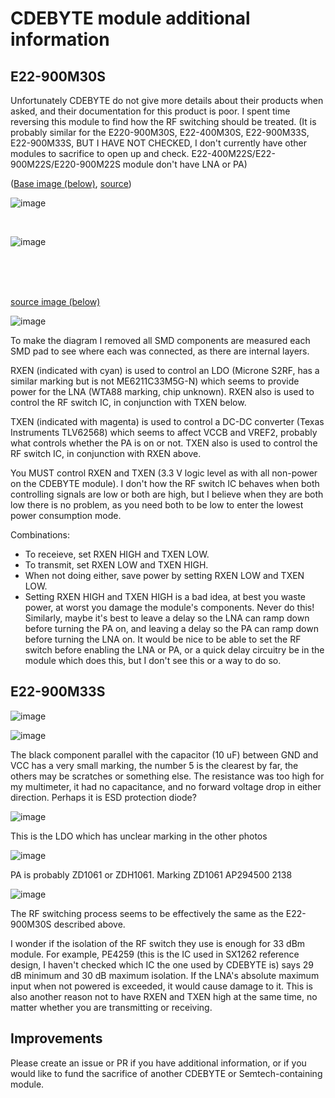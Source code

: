 # CDEBYTE module additional information

## E22-900M30S

Unfortunately CDEBYTE do not give more details about their products when asked, and their documentation for this product is poor. I spent time reversing this module to find how the RF switching should be treated. (It is probably similar for the E220-900M30S, E22-400M30S, E22-900M33S, E22-900M33S, BUT I HAVE NOT CHECKED, I don't currently have other modules to sacrifice to open up and check. E22-400M22S/E22-900M22S/E220-900M22S module don't have LNA or PA)

([Base image (below)](https://user-images.githubusercontent.com/33201069/71768016-9e781800-2ecf-11ea-9d92-2d0c7f4ba9db.png), [source](https://github.com/faydr/QMesh/issues/1#issuecomment-570796411))

![image](https://github.com/S5NC/CDEBYTE_Modules/assets/145265251/230e4d15-2500-4be6-bec5-a7c40f95e423)

<br>

![image](https://github.com/S5NC/CDEBYTE_Modules/assets/145265251/cd312362-7e01-43c3-bce8-4b0544264d99)

<br>
<br>
<br>

[source image (below)](https://ebyteiot.com/cdn/shop/files/E22_900M30S_10.png)

![image](https://github.com/S5NC/CDEBYTE_Modules/assets/145265251/baa9dd1a-3d36-45f6-a791-8b8562e43813)

To make the diagram I removed all SMD components are measured each SMD pad to see where each was connected, as there are internal layers.

RXEN (indicated with cyan) is used to control an LDO (Microne S2RF, has a similar marking but is not ME6211C33M5G-N) which seems to provide power for the LNA (WTA88 marking, chip unknown). RXEN also is used to control the RF switch IC, in conjunction with TXEN below.

TXEN (indicated with magenta) is used to control a DC-DC converter (Texas Instruments TLV62568) which seems to affect VCCB and VREF2, probably what controls whether the PA is on or not. TXEN also is used to control the RF switch IC, in conjunction with RXEN above.

You MUST control RXEN and TXEN (3.3 V logic level as with all non-power on the CDEBYTE module). I don't how the RF switch IC behaves when both controlling signals are low or both are high, but I believe when they are both low there is no problem, as you need both to be low to enter the lowest power consumption mode.

Combinations:
- To receieve, set RXEN HIGH and TXEN LOW.
- To transmit, set RXEN LOW and TXEN HIGH.
- When not doing either, save power by setting RXEN LOW and TXEN LOW.
- Setting RXEN HIGH and TXEN HIGH is a bad idea, at best you waste power, at worst you damage the module's components. Never do this! Similarly, maybe it's best to leave a delay so the LNA can ramp down before turning the PA on, and leaving a delay so the PA can ramp down before turning the LNA on. It would be nice to be able to set the RF switch before enabling the LNA or PA, or a quick delay circuitry be in the module which does this, but I don't see this or a way to do so.

## E22-900M33S

![image](https://github.com/S5NC/CDEBYTE_Modules/assets/145265251/74910cef-1514-4055-ac13-488eea2cfde1)

![image](https://github.com/S5NC/CDEBYTE_Modules/assets/145265251/8fe10d7c-f471-4f48-aadc-c848f178b2fc)

The black component parallel with the capacitor (10 uF) between GND and VCC has a very small marking, the number 5 is the clearest by far, the others may be scratches or something else. The resistance was too high for my multimeter, it had no capacitance, and no forward voltage drop in either direction. Perhaps it is ESD protection diode?

![image](https://github.com/S5NC/CDEBYTE_Modules/assets/145265251/3ff66040-a5be-4cbc-959d-14e82f0394a7)

This is the LDO which has unclear marking in the other photos

![image](https://github.com/S5NC/CDEBYTE_Modules/assets/145265251/a3afb698-8927-4625-8f99-81271d663c54)

PA is probably ZD1061 or ZDH1061. Marking ZD1061 AP294500 2138

![image](https://github.com/S5NC/CDEBYTE_Modules/assets/145265251/0ba50c9f-b0c1-4370-a8b3-4b9ff29be422)

The RF switching process seems to be effectively the same as the E22-900M30S described above.

I wonder if the isolation of the RF switch they use is enough for 33 dBm module. For example, PE4259 (this is the IC used in SX1262 reference design, I haven't checked which IC the one used by CDEBYTE is) says 29 dB minimum and 30 dB maximum isolation. If the LNA's absolute maximum input when not powered is exceeded, it would cause damage to it. This is also another reason not to have RXEN and TXEN high at the same time, no matter whether you are transmitting or receiving.

## Improvements

Please create an issue or PR if you have additional information, or if you would like to fund the sacrifice of another CDEBYTE or Semtech-containing module.
